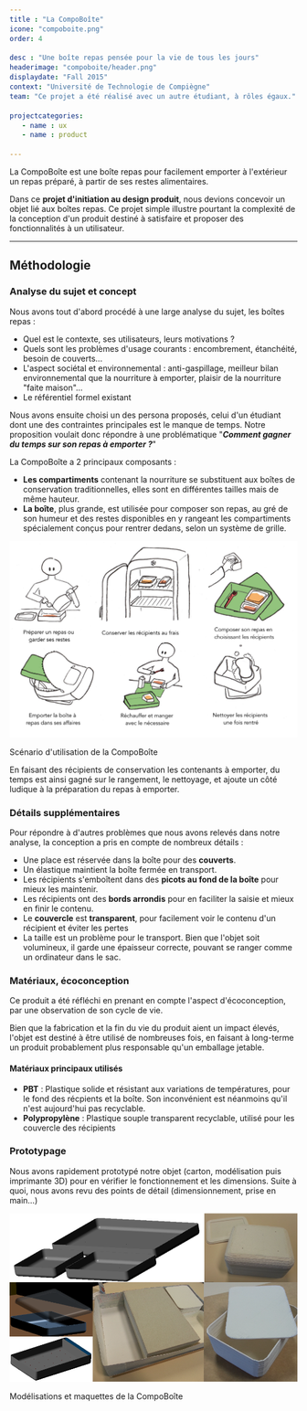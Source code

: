 ```yaml
---
title : "La CompoBoîte"
icone: "compoboite.png"
order: 4

desc : "Une boîte repas pensée pour la vie de tous les jours"
headerimage: "compoboite/header.png"
displaydate: "Fall 2015"
context: "Université de Technologie de Compiègne"
team: "Ce projet a été réalisé avec un autre étudiant, à rôles égaux."

projectcategories:
   - name : ux
   - name : product

---
```



La CompoBoîte est une boîte repas pour facilement emporter à l'extérieur 
un repas préparé, à partir de ses restes alimentaires.

Dans ce **projet d'initiation au design produit**, nous devions concevoir un objet lié aux
boîtes repas. Ce projet simple illustre pourtant la complexité de la conception
d'un produit destiné à satisfaire et proposer des fonctionnalités à un utilisateur.

---

## Méthodologie

### Analyse du sujet et concept

Nous avons tout d'abord procédé à une large analyse du sujet, les boîtes repas :

- Quel est le contexte, ses utilisateurs, leurs motivations ?
- Quels sont les problèmes d'usage courants : encombrement, étanchéité, besoin de couverts...
- L'aspect sociétal et environnemental : anti-gaspillage, meilleur bilan 
environnemental que la nourriture à emporter, plaisir de la nourriture "faite maison"... 
- Le référentiel formel existant

Nous avons ensuite choisi un des persona proposés, celui d'un étudiant dont une des
contraintes principales est le manque de temps. Notre proposition voulait donc répondre
à une problématique "**_Comment gagner du temps sur son repas à emporter ?_**"

La CompoBoîte a 2 principaux composants :

- **Les compartiments** contenant la nourriture se substituent aux boîtes de
conservation traditionnelles, elles sont en différentes tailles mais de même hauteur.
- **La boîte**, plus grande, est utilisée pour composer son repas, au gré de 
son humeur et des restes disponibles en y rangeant les compartiments spécialement
conçus pour rentrer dedans, selon un système de grille.

<div class="thumbnail">
      <img src="compoboite/scenariofr.png" class="img-responsive" alt="Scénario d'utilisation de la boîte">
      <div class="caption">
        <p>Scénario d'utilisation de la CompoBoîte</p>
      </div>
</div>

En faisant des récipients de conservation les contenants à emporter, du temps
est ainsi gagné sur le rangement, le nettoyage, et ajoute un côté ludique
à la préparation du repas à emporter.

### Détails supplémentaires

Pour répondre à d'autres problèmes que nous avons relevés dans notre analyse,
la conception a pris en compte de nombreux détails :
- Une place est réservée dans la boîte pour des **couverts**.
- Un élastique maintient la boîte fermée en transport.
- Les récipients s'emboîtent dans des **picots au fond de la boîte** pour mieux les maintenir.
- Les récipients ont des **bords arrondis** pour en faciliter la saisie et mieux en finir le contenu.
- Le **couvercle** est **transparent**, pour facilement voir le contenu d'un récipient et éviter les pertes
- La taille est un problème pour le transport. Bien que l'objet soit volumineux,
il garde une épaisseur correcte, pouvant se ranger comme un ordinateur dans le sac.

### Matériaux, écoconception
Ce produit a été réfléchi en prenant en compte l'aspect d'écoconception, par
une observation de son cycle de vie. 

Bien que la fabrication et la fin du vie du produit aient un impact élevés, l'objet est
destiné à être utilisé de nombreuses fois, en faisant à long-terme 
un produit probablement plus responsable qu'un emballage jetable.

#### Matériaux principaux utilisés
- **PBT** : Plastique solide et résistant aux variations de températures, pour 
le fond des récpients et la boîte. Son inconvénient est néanmoins qu'il n'est
aujourd'hui pas recyclable.
- **Polypropylène** : Plastique souple transparent recyclable, utilisé pour les
couvercle des récipients

### Prototypage 
Nous avons rapidement prototypé notre objet (carton, modélisation puis imprimante 3D)
pour en vérifier le fonctionnement et les dimensions. Suite à quoi, nous avons revu
des points de détail (dimensionnement, prise en main...)

<div class="thumbnail">
      <img src="compoboite/maquette.png" class="img-responsive" alt="Modélisations et maquettes de la CompoBoîte">
      <div class="caption">
        <p>Modélisations et maquettes de la CompoBoîte</p>
      </div>
</div>